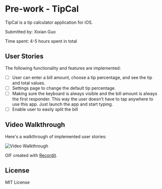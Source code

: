 # Pre-work - TipCal

TipCal is a tip calculator application for iOS.

Submitted by: Xixian Guo

Time spent: 4-5 hours spent in total

## User Stories

The following functionality and features are implemented:
* [ ] User can enter a bill amount, choose a tip percentage, and see the tip and total values.
* [ ] Settings page to change the default tip percentage.
* [ ] Making sure the keyboard is always visible and the bill amount is always the first responder. This way the user doesn't have to tap anywhere to use this app. Just launch the app and start typing.
* [ ] Enable user to easily split the bill

## Video Walkthrough 

Here's a walkthrough of implemented user stories:

<img src='http://recordit.co/KvBi3vsdOc' title='Video Walkthrough' width='' alt='Video Walkthrough' />

GIF created with [Recordit](http://recordit.co/).

## License
MIT License
